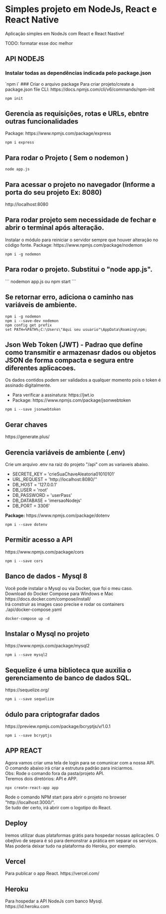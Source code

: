 <h1>Simples projeto em NodeJs, React e React Native</h1>

Aplicação simples em NodeJs com React e React Nastive!

TODO: formatar esse doc melhor

<h2>API NODEJS</h2>
<h3>Instalar todas as dependências indicada pelo package.json</h3>
`npm i`
###  Criar o arquivo package
Para criar projeto/create a package.json file
CLI: https://docs.npmjs.com/cli/v6/commands/npm-init

`npm init`

<h2>Gerencia as requisições, rotas e URLs, ebntre outras funcionalidades</h2>
Package: https://www.npmjs.com/package/express

`npm i express`

<h2>Para rodar o Projeto ( Sem o nodemon )</h2>

`node app.js`

<h2>Para acessar o projeto no navegador (Informe a porta do seu projeto Ex: 8080)</h2>
http://localhost:8080

<h2>Para rodar projeto sem necessidade de fechar e abrir o terminal após alteração.</h2>
</h3>Instalar o módulo para reiniciar o servidor sempre que houver alteração no código fonte.</h3>
Package: https://www.npmjs.com/package/nodemon

`npm i -g nodemon`

<h2>Para rodar o projeto. Substitui o "node app.js".</h2>
```
nodemon app.js 
ou 
npm start
```

<h2>Se retornar erro, adiciona o caminho nas variáveis de ambiente.</h2>

```
npm i -g nodemon
npm i --save-dev nodemon
npm config get prefix
set PATH=%PATH%;C:\Users\"Aqui seu usuario"\AppData\Roaming\npm;
```

<h2>Json Web Token (JWT) - Padrao que define como transmitir e armazenasr dados 
ou objetos JSON de forma compacta e segura entre diferentes aplicacoes.</h2>

<p>Os dados contidos podem ser validados a qualquer momento pois o token é assinado digitalmente.</p>

<ul>
   <li>Para verificar a assinatura: https://jwt.io</li>
   <li>Package: https://www.npmjs.com/package/jsonwebtoken</li>
</ul>

`npm i --save jsonwebtoken`

<h2>Gerar chaves</h2>
https://generate.plus/

<h2>Gerencia variáveis de ambiente (.env)</h2>
Crie um arquivo .env na raiz do projeto "/api" com as variaveis abaixo.

<ul>
    <li>SECRETE_KEY = 'crieSuaChaveAleatoria01010101'</li>
    <li>URL_REQUEST = 'http://localhost:8080/''</li>
    <li>DB_HOST = '127.0.0.1'</li>
    <li>DB_USER = 'root'</li>
    <li>DB_PASSWORD = 'userPass'</li>
    <li>DB_DATABASE = 'imersaoNodejs'
    <li>DB_PORT = 3306'</li>
</ul>

<p><b>Package:</b> https://www.npmjs.com/package/dotenv</p>

`npm i --save dotenv`

<h2>Permitir acesso a API</h2>
https://www.npmjs.com/package/cors

`npm i --save cors`

<h2>Banco de dados  - Mysql 8</h2>
<p>Você pode instalar o Mysql ou via Docker, que foi o meu caso.<br />
Download do Docker Compose para Windows e Mac<br />
https://docs.docker.com/compose/install/<br />
Irá construir as images caso precise e rodar os containers<br />
./api/docker-compose.yaml</p>

`docker-compose up -d`

<h2>Instalar o Mysql no projeto</h2>
<p>https://www.npmjs.com/package/mysql2</p>

`npm i --save mysql2`

<h2>Sequelize é uma biblioteca que auxilia o gerenciamento de banco de dados SQL.</h2>
<p>https://sequelize.org/</p>

`npm i --save sequelize`

<h2>ódulo para criptografar dados</h2>
<p>https://preview.npmjs.com/package/bcryptjs/v/1.0.1</p>

`npm i --save bcryptjs`

<h2>APP REACT</h2>
<p>Agora vamos criar uma tela de login para se comunicar com a nossa API.<br />
O comando abaixo irá criar a estrutura padrão para iniciarmos.<br />
Obs: Rode o comando fora da pasta/projeto API.<br />
Teremos dois diretórios: API e APP.</p>

`npx create-react-app app`

<p>Rode o comando NPM start para abrir o projeto no browser "http://localhost:3000/". <br />
Se tudo der certo, irá abrir com o logotipo do React. </p>

<h2>Deploy</h2>
<p>Iremos utilizar duas plataformas grátis para hospedar nossas aplicações.
O obejtivo de separa é só para demonstrar a prática em separar os serviços.
Mas poderia deixar tudo na plataforma do Heroku, por exemplo.</p>
<h2>Vercel</h2>
Para publicar o app React.
https://vercel.com/
<h2>Heroku</h2>
Para hospedar a API NodeJs com banco Mysql. <br />
https://id.heroku.com

